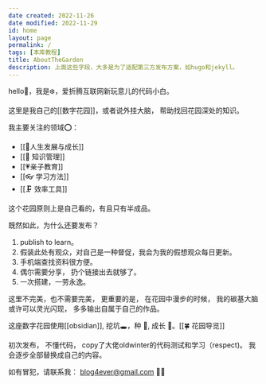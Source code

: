 ```yaml
---
date created: 2022-11-26
date modified: 2022-11-29
id: home
layout: page
permalink: /
tags: [本库教程]
title: AboutTheGarden
description: 上面这些字段，大多是为了适配第三方发布方案，如hugo和jekyll。
---
```


hello👋，我是❄️，爱折腾互联网新玩意儿的代码小白。
 
这里是我自己的[[数字花园]]，或者说外挂大脑， 帮助找回花园深处的知识。

我主要关注的领域⭕：

- [[🌈人生发展与成长]]
-  [[🧀 知识管理]]
- [[💗亲子教育]]
- [[👓 学习方法]] 
- [[🗜 效率工具]]



这个花园原则上是自己看的，有且只有半成品。

既然如此，为什么还要发布？

1. publish to learn。
2. 假装此处有观众，对自己是一种督促，我会为我的假想观众每日更新。 
3. 手机端查找资料很方便。 
4. 偶尔需要分享， 扔个链接出去就够了。
5. 一次搭建，一劳永逸。 


这里不完美，也不需要完美， 更重要的是， 在花园中漫步的时候， 我的碳基大脑或许可以灵光闪现， 多多输出自属于自己的作品。

这座数字花园使用[[obsidian]], 挖坑🕳，种 🌱, 成长 🌲。[[🍀 花园导览]]

初次发布， 不懂代码， copy了大佬oldwinter的代码测试和学习（respect)。 我会逐步全部替换成自己的内容。 

如有冒犯，请联系我： [blog4ever@gmail.com](mailto:blog4ever@gmail.com) 🦀🦀


